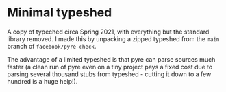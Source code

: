 # Minimal typeshed


A copy of typeched circa Spring 2021, with everything but the
standard library removed. I made this by unpacking a zipped
typeshed from the `main` branch of `facebook/pyre-check`.

The advantage of a limited typeshed is that pyre can parse
sources much faster (a clean run of pyre even on a tiny project
pays a fixed cost due to parsing several thousand stubs from
typeshed - cutting it down to a few hundred is a huge help!).
